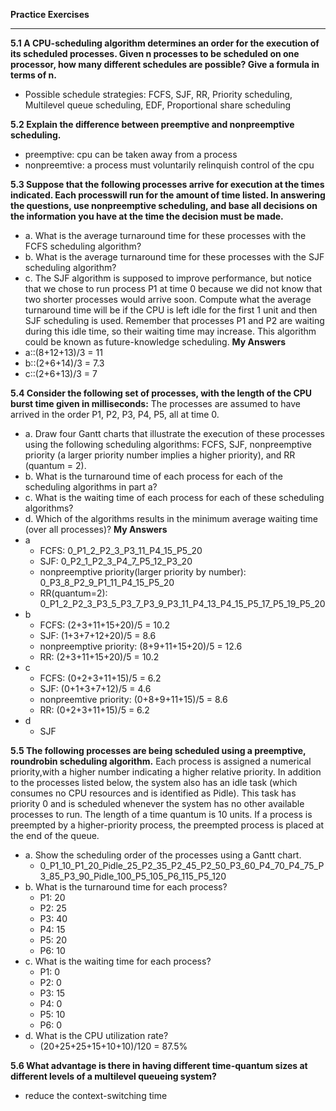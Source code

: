 **Practice Exercises**
***
**5.1 A CPU-scheduling algorithm determines an order for the execution of its scheduled processes. Given n processes to be scheduled on one processor, how many different schedules are possible? Give a formula in terms of n.**
- Possible schedule strategies: FCFS, SJF, RR, Priority scheduling, Multilevel queue scheduling, EDF, Proportional share scheduling<br>

**5.2 Explain the difference between preemptive and nonpreemptive scheduling.**<br>
- preemptive: cpu can be taken away from a process
- nonpreemtive: a process must voluntarily relinquish control of the cpu

**5.3 Suppose that the following processes arrive for execution at the times indicated. Each processwill run for the amount of time listed. In answering the questions, use nonpreemptive scheduling, and base all decisions on the information you have at the time the decision must be made.**
- a. What is the average turnaround time for these processes with the FCFS scheduling algorithm?
- b. What is the average turnaround time for these processes with the SJF scheduling algorithm?
- c. The SJF algorithm is supposed to improve performance, but notice that we chose to run process P1 at time 0 because we did not know that two shorter processes would arrive soon. Compute what the average turnaround time will be if the CPU is left idle for the first 1 unit and then SJF scheduling is used. Remember that processes P1 and P2 are waiting during this idle time, so their waiting time may increase. This algorithm could be known as future-knowledge scheduling.
**My Answers**
- a::(8+12+13)/3 = 11
- b::(2+6+14)/3 = 7.3 
- c::(2+6+13)/3 = 7

**5.4 Consider the following set of processes, with the length of the CPU burst time given in milliseconds:**
The processes are assumed to have arrived in the order P1, P2, P3, P4, P5, all at time 0.<br>
- a. Draw four Gantt charts that illustrate the execution of these processes using the following scheduling algorithms: FCFS, SJF, nonpreemptive priority (a larger priority number implies a higher priority), and RR (quantum = 2).
- b. What is the turnaround time of each process for each of the scheduling algorithms in part a?
- c. What is the waiting time of each process for each of these scheduling algorithms?
- d. Which of the algorithms results in the minimum average waiting time (over all processes)?
**My Answers**
- a
  - FCFS: 0_P1_2_P2_3_P3_11_P4_15_P5_20
  - SJF: 0_P2_1_P2_3_P4_7_P5_12_P3_20
  - nonpreemptive priority(larger priority by number): 0_P3_8_P2_9_P1_11_P4_15_P5_20
  - RR(quantum=2): 0_P1_2_P2_3_P3_5_P3_7_P3_9_P3_11_P4_13_P4_15_P5_17_P5_19_P5_20
- b
  - FCFS: (2+3+11+15+20)/5 = 10.2
  - SJF: (1+3+7+12+20)/5 = 8.6
  - nonpreemptive priority: (8+9+11+15+20)/5 = 12.6
  - RR: (2+3+11+15+20)/5 = 10.2
- c
  - FCFS: (0+2+3+11+15)/5 = 6.2
  - SJF: (0+1+3+7+12)/5 = 4.6
  - nonpreemtive priority: (0+8+9+11+15)/5 = 8.6
  - RR: (0+2+3+11+15)/5 = 6.2
- d
  - SJF

**5.5 The following processes are being scheduled using a preemptive, roundrobin scheduling algorithm.**
Each process is assigned a numerical priority,with a higher number indicating a higher relative priority. In addition to the processes listed below, the system also has an idle task (which consumes no CPU resources and is identified as Pidle). This task has priority 0 and is scheduled whenever the system has no other available processes to run. The length of a time quantum is 10 units. If a process is preempted by a higher-priority process, the preempted process is placed at the end of the queue.
- a. Show the scheduling order of the processes using a Gantt chart.
  - 0_P1_10_P1_20_Pidle_25_P2_35_P2_45_P2_50_P3_60_P4_70_P4_75_P3_85_P3_90_Pidle_100_P5_105_P6_115_P5_120 
- b. What is the turnaround time for each process?
  - P1: 20
  - P2: 25
  - P3: 40
  - P4: 15
  - P5: 20
  - P6: 10
- c. What is the waiting time for each process?
  - P1: 0
  - P2: 0
  - P3: 15
  - P4: 0
  - P5: 10
  - P6: 0
- d. What is the CPU utilization rate?
  - (20+25+25+15+10+10)/120 = 87.5%

**5.6 What advantage is there in having different time-quantum sizes at different levels of a multilevel queueing system?**
- reduce the context-switching time
